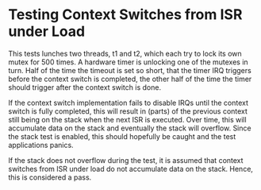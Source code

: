 Testing Context Switches from ISR under Load
============================================

This tests lunches two threads, t1 and t2, which each try to lock its own mutex for 500 times. A
hardware timer is unlocking one of the mutexes in turn. Half of the time the timeout is set so
short, that the timer IRQ triggers before the context switch is completed, the other half of the
time the timer should trigger after the context switch is done.

If the context switch implementation fails to disable IRQs until the context switch is fully
completed, this will result in (parts) of the previous context still being on the stack when the
next ISR is executed. Over time, this will accumulate data on the stack and eventually the stack
will overflow. Since the stack test is enabled, this should hopefully be caught and the test
applications panics.

If the stack does not overflow during the test, it is assumed that context switches from ISR under
load do not accumulate data on the stack. Hence, this is considered a pass.
